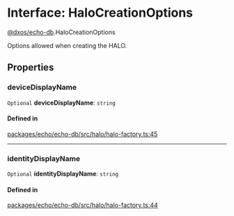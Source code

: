 # Interface: HaloCreationOptions

[@dxos/echo-db](../modules/dxos_echo_db.md).HaloCreationOptions

Options allowed when creating the HALO.

## Properties

### deviceDisplayName

 `Optional` **deviceDisplayName**: `string`

#### Defined in

[packages/echo/echo-db/src/halo/halo-factory.ts:45](https://github.com/dxos/dxos/blob/db8188dae/packages/echo/echo-db/src/halo/halo-factory.ts#L45)

___

### identityDisplayName

 `Optional` **identityDisplayName**: `string`

#### Defined in

[packages/echo/echo-db/src/halo/halo-factory.ts:44](https://github.com/dxos/dxos/blob/db8188dae/packages/echo/echo-db/src/halo/halo-factory.ts#L44)
